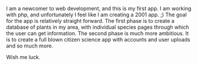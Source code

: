I am a newcomer to web development, and this is my first app. I am working with php, and unfortunately I feel like I am creating a 2001 app. ;) The goal for the app is relatively straight forward. The first phase is to create a database of plants in my area, with individual species pages through which the user can get information. The second phase is much more ambitious. It is to create a full blown citizen science app with accounts and user uploads and so much more.

Wish me luck.
